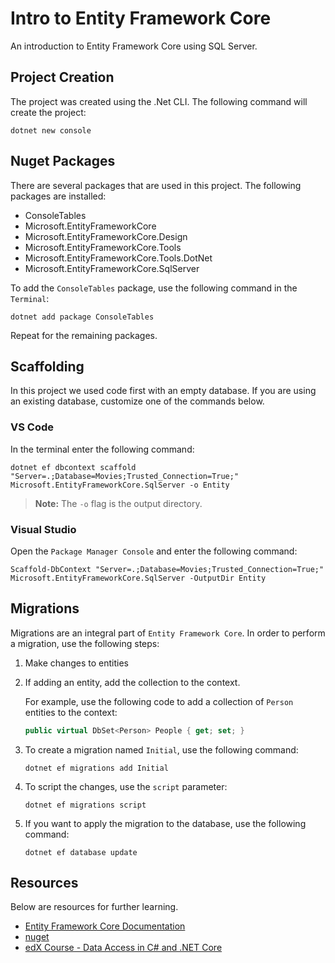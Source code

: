 # Intro to Entity Framework Core

An introduction to Entity Framework Core using SQL Server.

## Project Creation

The project was created using the .Net CLI. The following command will create the project:

```
dotnet new console
```

## Nuget Packages

There are several packages that are used in this project. The following packages are installed:

* ConsoleTables
* Microsoft.EntityFrameworkCore
* Microsoft.EntityFrameworkCore.Design
* Microsoft.EntityFrameworkCore.Tools
* Microsoft.EntityFrameworkCore.Tools.DotNet
* Microsoft.EntityFrameworkCore.SqlServer

To add the `ConsoleTables` package, use the following command in the `Terminal`:

```
dotnet add package ConsoleTables
```

Repeat for the remaining packages.

## Scaffolding

In this project we used code first with an empty database. If you are using an existing database, customize one of the commands below.

### VS Code

In the terminal enter the following command:

```shell
dotnet ef dbcontext scaffold "Server=.;Database=Movies;Trusted_Connection=True;" Microsoft.EntityFrameworkCore.SqlServer -o Entity
```

>**Note:** The `-o` flag is the output directory.

### Visual Studio

Open the `Package Manager Console` and enter the following command:

```shell
Scaffold-DbContext "Server=.;Database=Movies;Trusted_Connection=True;" Microsoft.EntityFrameworkCore.SqlServer -OutputDir Entity
```

## Migrations

Migrations are an integral part of `Entity Framework Core`. In order to perform a migration, use the following steps:

1. Make changes to entities
2. If adding an entity, add the collection to the context.
    
    For example, use the following code to add a collection of `Person` entities to the context:
    
    ```csharp
    public virtual DbSet<Person> People { get; set; }
    ```

3. To create a migration named `Initial`, use the following command:

    ```
    dotnet ef migrations add Initial
    ```

4. To script the changes, use the `script` parameter:

    ```
    dotnet ef migrations script
    ```

5. If you want to apply the migration to the database, use the following command:

    ```
    dotnet ef database update
    ```

## Resources

Below are resources for further learning.

* [Entity Framework Core Documentation](https://docs.microsoft.com/en-us/ef/#pivot=efcore)
* [nuget](https://www.nuget.org/)
* [edX Course - Data Access in C# and .NET Core](https://www.edx.org/course/data-access-c-net-core-microsoft-dev258x)